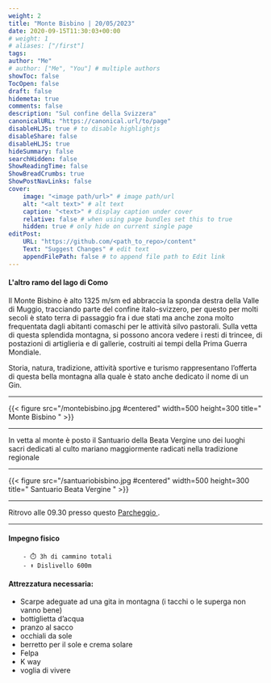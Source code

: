 ```yaml
---
weight: 2
title: "Monte Bisbino | 20/05/2023"
date: 2020-09-15T11:30:03+00:00
# weight: 1
# aliases: ["/first"]
tags: 
author: "Me"
# author: ["Me", "You"] # multiple authors
showToc: false
TocOpen: false
draft: false
hidemeta: true
comments: false
description: "Sul confine della Svizzera"
canonicalURL: "https://canonical.url/to/page"
disableHLJS: true # to disable highlightjs
disableShare: false
disableHLJS: true
hideSummary: false
searchHidden: false
ShowReadingTime: false
ShowBreadCrumbs: true
ShowPostNavLinks: false 
cover:
    image: "<image path/url>" # image path/url
    alt: "<alt text>" # alt text
    caption: "<text>" # display caption under cover
    relative: false # when using page bundles set this to true
    hidden: true # only hide on current single page
editPost:
    URL: "https://github.com/<path_to_repo>/content"
    Text: "Suggest Changes" # edit text
    appendFilePath: false # to append file path to Edit link
---
```




#### L'altro ramo del lago di Como 

<!--more--> 

Il Monte Bisbino è alto 1325 m/sm ed abbraccia la sponda destra della Valle di Muggio, tracciando parte del confine italo-svizzero, per questo per molti secoli è stato terra di passaggio fra i due stati ma anche zona molto frequentata dagli abitanti comaschi per le attività silvo pastorali. Sulla vetta di questa splendida montagna, si possono ancora vedere i resti di trincee, di postazioni di artiglieria e di gallerie, costruiti ai tempi della Prima Guerra Mondiale.

Storia, natura, tradizione, attività sportive e turismo rappresentano l’offerta di questa bella montagna alla quale è stato anche dedicato il nome di un Gin. 

---

{{< figure src="/montebisbino.jpg #centered" width=500 height=300 title=" Monte Bisbino " >}}

---

 In vetta al monte è posto il Santuario della Beata Vergine uno dei luoghi sacri dedicati al culto mariano maggiormente radicati nella tradizione regionale

---

{{< figure src="/santuariobisbino.jpg #centered" width=500 height=300 title=" Santuario Beata Vergine " >}}

---

Ritrovo alle 09.30 presso questo [ Parcheggio ](https://goo.gl/maps/b18J3YWPwrPAuhXD9). 


--- 
#### Impegno fisico

        - ⏱️ 3h di cammino totali 
        - ⬆️ Dislivello 600m


#### Attrezzatura necessaria:  
- Scarpe adeguate ad una gita in montagna (i tacchi o le superga non vanno bene)
- bottiglietta d’acqua 
- pranzo al sacco 
- occhiali da sole
- berretto per il sole e crema solare
- Felpa 
- K way
- voglia di vivere 